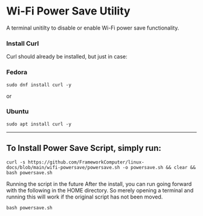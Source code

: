 # Wi-Fi Power Save Utility
A terminal unitilty to disable or enable Wi-Fi power save functionality.


### Install Curl

Curl should already be installed, but just in case:

### Fedora
```
sudo dnf install curl -y
```

or

### Ubuntu
```
sudo apt install curl -y
```

------------------------------------------------------------------------------------------------------------------------------

## To Install Power Save Script, simply run:

```
curl -s https://github.com/FrameworkComputer/linux-docs/blob/main/wifi-powersave/powersave.sh -o powersave.sh && clear && bash powersave.sh
```

Running the script in the future
After the install, you can run going forward with the following in the HOME directory. So merely opening a terminal and running this will work if the original script has not been moved.

```
bash powersave.sh
```

